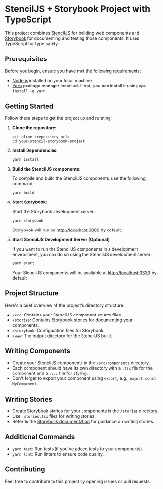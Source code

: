 
# StencilJS + Storybook Project with TypeScript

This project combines [StencilJS](https://stenciljs.com/) for building web components and [Storybook](https://storybook.js.org/) for documenting and testing those components. It uses TypeScript for type safety.

## Prerequisites

Before you begin, ensure you have met the following requirements:

- [Node.js](https://nodejs.org/) installed on your local machine.
- [Yarn](https://yarnpkg.com/) package manager installed. If not, you can install it using `npm install -g yarn`.

## Getting Started

Follow these steps to get the project up and running:

1. **Clone the repository**:

   ```bash
   git clone <repository-url>
   cd your-stencil-storybook-project
   ```

2. **Install Dependencies**:

   ```bash
   yarn install
   ```

3. **Build the StencilJS components**:

   To compile and build the StencilJS components, use the following command:

   ```bash
   yarn build
   ```

4. **Start Storybook**:

   Start the Storybook development server:

   ```bash
   yarn storybook
   ```

   Storybook will run on [http://localhost:6006](http://localhost:6006) by default.

5. **Start StencilJS Development Server (Optional)**:

   If you want to run the StencilJS components in a development environment, you can do so using the StencilJS development server:

   ```bash
   yarn start
   ```

   Your StencilJS components will be available at [http://localhost:3333](http://localhost:3333) by default.

## Project Structure

Here's a brief overview of the project's directory structure:

- `/src`: Contains your StencilJS component source files.
- `/stories`: Contains Storybook stories for documenting your components.
- `/storybook`: Configuration files for Storybook.
- `/www`: The output directory for the StencilJS build.

## Writing Components

- Create your StencilJS components in the `/src/components` directory.
- Each component should have its own directory with a `.tsx` file for the component and a `.css` file for styling.
- Don't forget to export your component using `export`, e.g., `export const MyComponent`.

## Writing Stories

- Create Storybook stories for your components in the `/stories` directory.
- Use `.stories.tsx` files for writing stories.
- Refer to the [Storybook documentation](https://storybook.js.org/docs/react/get-started/introduction) for guidance on writing stories.

## Additional Commands

- `yarn test`: Run tests (if you've added tests to your components).
- `yarn lint`: Run linters to ensure code quality.

## Contributing

Feel free to contribute to this project by opening issues or pull requests.